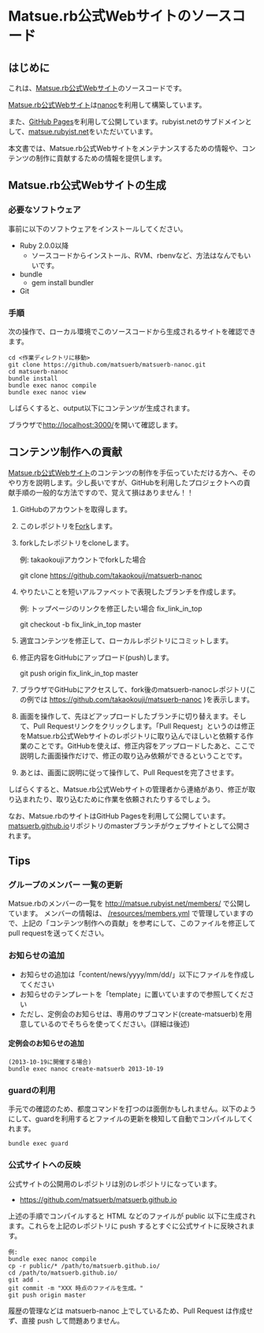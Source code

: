 # Matsue.rb公式Webサイトのソースコード

## はじめに

これは、[Matsue.rb公式Webサイト](http://matsue.rubyist.net/)のソースコードです。

[Matsue.rb公式Webサイト](http://matsue.rubyist.net/)は[nanoc](http://nanoc.ws/)を利用して構築しています。

また、[GitHub Pages](http://pages.github.com/)を利用して公開しています。rubyist.netのサブドメインとして、[matsue.rubyist.net](http://matsue.rubyist.net/)をいただいています。

本文書では、Matsue.rb公式Webサイトをメンテナンスするための情報や、コンテンツの制作に貢献するための情報を提供します。

## Matsue.rb公式Webサイトの生成

### 必要なソフトウェア

事前に以下のソフトウェアをインストールしてください。

* Ruby 2.0.0以降
  * ソースコードからインストール、RVM、rbenvなど、方法はなんでもいいです。
* bundle
  * gem install bundler
* Git

### 手順

次の操作で、ローカル環境でこのソースコードから生成されるサイトを確認できます。

    cd <作業ディレクトリに移動>
    git clone https://github.com/matsuerb/matsuerb-nanoc.git
    cd matsuerb-nanoc
    bundle install
    bundle exec nanoc compile
    bundle exec nanoc view

しばらくすると、output以下にコンテンツが生成されます。

ブラウザで[http://localhost:3000/](http://localhost:3000/)を開いて確認します。

## コンテンツ制作への貢献

[Matsue.rb公式Webサイト](http://matsue.rubyist.net/)のコンテンツの制作を手伝っていただける方へ、そのやり方を説明します。少し長いですが、GitHubを利用したプロジェクトへの貢献手順の一般的な方法ですので、覚えて損はありません！！

1. GitHubのアカウントを取得します。
2. このレポジトリを[Fork](fork)します。
3. forkしたレポジトリをcloneします。

   例: takaokoujiアカウントでforkした場合

   git clone https://github.com/takaokouji/matsuerb-nanoc

4. やりたいことを短いアルファベットで表現したブランチを作成します。

   例: トップページのリンクを修正したい場合 fix_link_in_top

   git checkout -b fix_link_in_top master

5. 適宜コンテンツを修正して、ローカルレポジトリにコミットします。
6. 修正内容をGitHubにアップロード(push)します。

   git push origin fix_link_in_top master

7. ブラウザでGitHubにアクセスして、fork後のmatsuerb-nanocレポジトリ(この例では https://github.com/takaokouji/matsuerb-nanoc )を表示します。
8. 画面を操作して、先ほどアップロードしたブランチに切り替えます。そして、Pull Requestリンクをクリックします。「Pull Request」というのは修正をMatsue.rb公式Webサイトのレポジトリに取り込んでほしいと依頼する作業のことです。GitHubを使えば、修正内容をアップロードしたあと、ここで説明した画面操作だけで、修正の取り込み依頼ができるということです。
9. あとは、画面に説明に従って操作して、Pull Requestを完了させます。

しばらくすると、Matsue.rb公式Webサイトの管理者から連絡があり、修正が取り込まれたり、取り込むために作業を依頼されたりするでしょう。

なお、Matsue.rbのサイトはGitHub Pagesを利用して公開しています。[matsuerb.github.io](https://github.com/matsuerb/matsuerb.github.io)リポジトリのmasterブランチがウェブサイトとして公開されます。

## Tips

### グループのメンバー 一覧の更新

Matsue.rbのメンバーの一覧を http://matsue.rubyist.net/members/ で公開しています。
メンバーの情報は、 [/resources/members.yml](https://github.com/matsuerb/matsuerb-nanoc/blob/master/resources/members.yml) で管理していますので、上記の「コンテンツ制作への貢献」を参考にして、このファイルを修正してpull requestを送ってください。

### お知らせの追加

* お知らせの追加は「content/news/yyyy/mm/dd/」以下にファイルを作成してください
* お知らせのテンプレートを「template」に置いていますので参照してください
* ただし、定例会のお知らせは、専用のサブコマンド(create-matsuerb)を用意しているのでそちらを使ってください。(詳細は後述)

#### 定例会のお知らせの追加

    (2013-10-19に開催する場合)
    bundle exec nanoc create-matsuerb 2013-10-19

### guardの利用

手元での確認のため、都度コマンドを打つのは面倒かもしれません。以下のようにして、guardを利用するとファイルの更新を検知して自動でコンパイルしてくれます。

    bundle exec guard

### 公式サイトへの反映

公式サイトの公開用のレポジトリは別のレポジトリになっています。

* https://github.com/matsuerb/matsuerb.github.io

上述の手順でコンパイルすると HTML などのファイルが public 以下に生成されます。これらを上記のレポジトリに push するとすぐに公式サイトに反映されます。

    例:
    bundle exec nanoc compile
    cp -r public/* /path/to/matsuerb.github.io/
    cd /path/to/matsuerb.github.io/
    git add .
    git commit -m "XXX 時点のファイルを生成。"
    git push origin master

履歴の管理などは matsuerb-nanoc 上でしているため、Pull Request は作成せず、直接 push して問題ありません。

